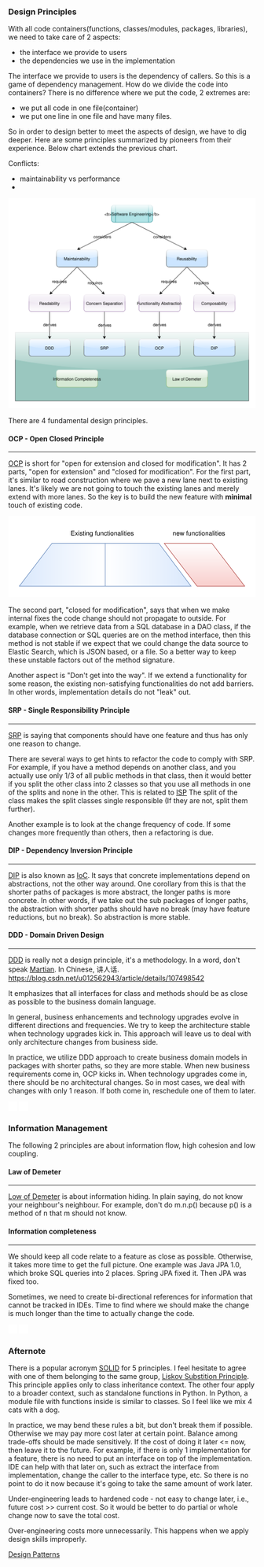 ### Design Principles
With all code containers(functions, classes/modules, packages, libraries),
we need to take care of 2 aspects:
- the interface we provide to users
- the dependencies we use in the implementation

The interface we provide to users is the dependency of callers. So this is
a game of dependency management. How do we divide the code into containers?
There is no difference where we put the code, 2 extremes are:
- we put all code in one file(container)
- we put one line in one file and have many files.

So in order to design better to meet the aspects of design, we have to dig
deeper. Here are some principles summarized by pioneers from their experience.
Below chart extends the previous chart.

Conflicts:
- maintainability vs performance
- 

![Design Principles](design_principles.svg)

There are 4 fundamental design principles.

#### OCP - Open Closed Principle
___
[OCP](https://en.wikipedia.org/wiki/Open%E2%80%93closed_principle) is short for
"open for extension and closed for modification". It has 2 parts, "open for
extension" and "closed for modification". For the first part, it's similar to
road construction where we pave a new lane next to existing lanes. It's likely
we are not going to touch the existing lanes and merely extend with more lanes.
So the key is to build the new feature with **minimal** touch of existing code.

![OCP](ocp.svg)

The second part, "closed for modification", says that when we make internal fixes
the code change should not propagate to outside. For example, when we retrieve
data from a SQL database in a DAO class, if the database connection or SQL 
queries are on the method interface, then this method is not stable if we
expect that we could change the data source to Elastic Search, which is JSON
based, or a file. So a better way to keep these unstable factors out of the
method signature.

Another aspect is "Don't get into the way". If we extend a functionality for
some reason, the existing non-satisfying functionalities do not add barriers.
In other words, implementation details do not "leak" out.

#### SRP - Single Responsibility Principle
___
[SRP](https://en.wikipedia.org/wiki/Single-responsibility_principle) is saying
that components should have one feature and thus has only one reason to change.

There are several ways to get hints to refactor the code to comply with SRP.
For example, if you have a method depends on another class, and you actually
use only 1/3 of all public methods in that class, then it would better if you
split the other class into 2 classes so that you use all methods in one of
the splits and none in the other. This is related to
[ISP](https://en.wikipedia.org/wiki/Interface_segregation_principle)
The split of the class makes the split classes single responsible (If they
are not, split them further).

Another example is to look at the change frequency of code. If some changes
more frequently than others, then a refactoring is due.


#### DIP - Dependency Inversion Principle
___
[DIP](https://en.wikipedia.org/wiki/Dependency_inversion_principle) is also
known as [IoC](https://en.wikipedia.org/wiki/Inversion_of_control). It says
that concrete implementations depend on abstractions, not the other way
around. One corollary from this is that the shorter paths of packages is 
more abstract, the longer paths is more concrete. In other words, if we
take out the sub packages of longer paths, the abstraction with shorter paths
should have no break (may have feature reductions, but no break). So
abstraction is more stable.

#### DDD - Domain Driven Design
___
[DDD](https://en.wikipedia.org/wiki/Domain-driven_design) is really not a 
design principle, it's a methodology. In a word, don't speak 
[Martian](https://lparchive.org/Master-of-Orion/Update%2003/3-BTL4tpX.png).
In Chinese, 讲人话.
https://blog.csdn.net/u012562943/article/details/107498542

It emphasizes that all interfaces for class and methods should be as close
as possible to the business domain language.

In general, business enhancements and technology upgrades evolve in different
directions and frequencies. We try to keep the architecture stable when
technology upgrades kick in. This approach will leave us to deal with only
architecture changes from business side.

In practice, we utilize DDD approach to create business domain models in 
packages with shorter paths, so they are more stable. When new business
requirements come in, OCP kicks in. When technology upgrades come in, there
should be no architectural changes. So in most cases, we deal with changes
with only 1 reason. If both come in, reschedule one of them to later.

![_](blank.png)
![_](blank.png)
### Information Management
The following 2 principles are about information flow, high cohesion and 
low coupling.
#### Law of Demeter
___
[Low of Demeter](https://en.wikipedia.org/wiki/Law_of_Demeter) is about
information hiding. In plain saying, do not know your neighbour's neighbour.
For example, don't do m.n.p() because p() is a method of n that m should
not know.

#### Information completeness
___
We should keep all code relate to a feature as close as possible. Otherwise,
it takes more time to get the full picture. One example was Java JPA 1.0,
which broke SQL queries into 2 places. Spring JPA fixed it. Then JPA was
fixed too.

Sometimes, we need to create bi-directional references for information that
cannot be tracked in IDEs. Time to find where we should make the change is
much longer than the time to actually change the code.

![_](blank.png)
![_](blank.png)
### Afternote
There is a popular acronym [SOLID](https://en.wikipedia.org/wiki/SOLID) for
5 principles. I feel hesitate to agree with one of them belonging to the same 
group, 
[Liskov Substition Principle](https://en.wikipedia.org/wiki/Liskov_substitution_principle).
This principle applies only to class inheritance context. The other four 
apply to a broader context, such as standalone functions in Python.
In Python, a module file with functions inside is similar to classes. So I
feel like we mix 4 cats with a dog.

In practice, we may bend these rules a bit, but don't break them if possible.
Otherwise we may pay more cost later at certain point. Balance among trade-offs
should be made sensitively. If the cost of doing it later <= now, then leave it
to the future. For example, if there is only 1 implementation for a feature,
there is no need to put an interface on top of the implementation. IDE can help
with that later on, such as extract the interface from implementation, change
the caller to the interface type, etc. So there is no point to do it now because
it's going to take the same amount of work later.

Under-engineering leads to hardened code - not easy to change later, i.e., 
future cost >> current cost. So it would be better to do partial or whole 
change now to save the total cost.

Over-engineering costs more unnecessarily. This happens when we apply design
skills improperly.

[Design Patterns](design_patterns.md)
